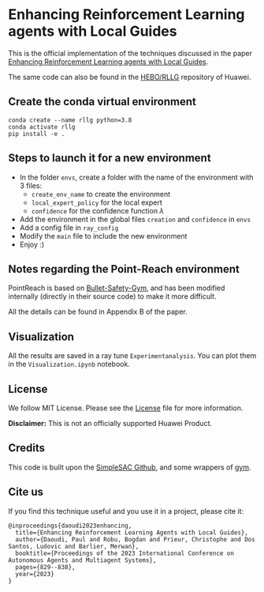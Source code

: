 # Enhancing Reinforcement Learning agents with Local Guides 

This is the official implementation of the techniques discussed in the paper [Enhancing Reinforcement Learning agents with Local Guides](https://hal.science/hal-04052358/file/Final_Reinforcement_Learning_with_Local_Guides.pdf).

The same code can also be found in the [HEBO/RLLG](https://github.com/huawei-noah/HEBO/tree/master/RLLG) repository of Huawei.

## Create the conda virtual environment

```
conda create --name rllg python=3.8
conda activate rllg
pip install -e .
```

## Steps to launch it for a new environment

- In the folder `envs`, create a folder with the name of the environment with 3 files:
  - `create_env_name` to create the environment
  - `local_expert_policy` for the local expert
  - `confidence` for the confidence function $\lambda$
- Add the environment in the global files `creation` and `confidence` in `envs`
- Add a config file in `ray_config`
- Modify the `main` file to include the new environment
- Enjoy :)

## Notes regarding the Point-Reach environment

PointReach is based on [Bullet-Safety-Gym](https://github.com/SvenGronauer/Bullet-Safety-Gym), and has been modified internally (directly in their source code) to make it more difficult.

All the details can be found in Appendix B of the paper.

## Visualization

All the results are saved in a ray tune `Experimentanalysis`. You can plot them in the `Visualization.ipynb` notebook.

## License

We follow MIT License. Please see the [License](./LICENSE) file for more information.

**Disclaimer:** This is not an officially supported Huawei Product.


## Credits

This code is built upon the [SimpleSAC Github](https://github.com/young-geng/SimpleSAC), and some wrappers of [gym](https://github.com/openai/gym/tree/master).


## Cite us

If you find this technique useful and you use it in a project, please cite it:
```
@inproceedings{daoudi2023enhancing,
  title={Enhancing Reinforcement Learning Agents with Local Guides},
  author={Daoudi, Paul and Robu, Bogdan and Prieur, Christophe and Dos Santos, Ludovic and Barlier, Merwan},
  booktitle={Proceedings of the 2023 International Conference on Autonomous Agents and Multiagent Systems},
  pages={829--838},
  year={2023}
}
```
